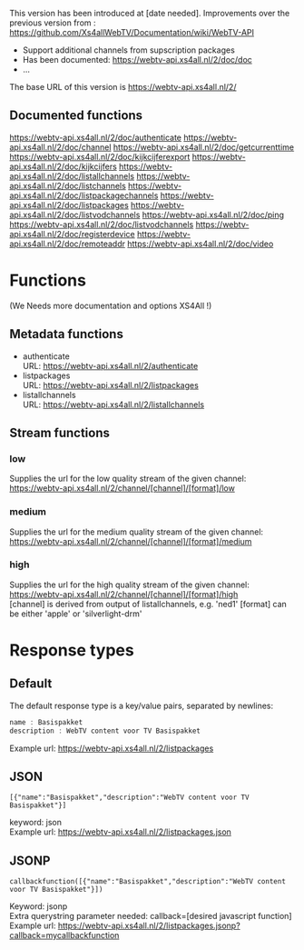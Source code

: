 This version has been introduced at [date needed].
Improvements over the previous version from : https://github.com/Xs4allWebTV/Documentation/wiki/WebTV-API

* Support additional channels from supscription packages
* Has been documented: https://webtv-api.xs4all.nl/2/doc/doc
* ...

The base URL of this version is https://webtv-api.xs4all.nl/2/
## Documented functions

https://webtv-api.xs4all.nl/2/doc/authenticate
https://webtv-api.xs4all.nl/2/doc/channel
https://webtv-api.xs4all.nl/2/doc/getcurrenttime
https://webtv-api.xs4all.nl/2/doc/kijkcijferexport
https://webtv-api.xs4all.nl/2/doc/kijkcijfers
https://webtv-api.xs4all.nl/2/doc/listallchannels
https://webtv-api.xs4all.nl/2/doc/listchannels
https://webtv-api.xs4all.nl/2/doc/listpackagechannels
https://webtv-api.xs4all.nl/2/doc/listpackages
https://webtv-api.xs4all.nl/2/doc/listvodchannels
https://webtv-api.xs4all.nl/2/doc/ping
https://webtv-api.xs4all.nl/2/doc/listvodchannels
https://webtv-api.xs4all.nl/2/doc/registerdevice
https://webtv-api.xs4all.nl/2/doc/remoteaddr
https://webtv-api.xs4all.nl/2/doc/video

# Functions
(We Needs more documentation and options XS4All !) 
## Metadata functions
* authenticate    
URL: https://webtv-api.xs4all.nl/2/authenticate
* listpackages   
URL: https://webtv-api.xs4all.nl/2/listpackages
* listallchannels   
URL: https://webtv-api.xs4all.nl/2/listallchannels

## Stream functions
### low
Supplies the url for the low quality stream of the given channel:    
https://webtv-api.xs4all.nl/2/channel/[channel]/[format]/low
### medium

Supplies the url for the medium quality stream of the given channel:    
https://webtv-api.xs4all.nl/2/channel/[channel]/[format]/medium
### high

Supplies the url for the high quality stream of the given channel:    
https://webtv-api.xs4all.nl/2/channel/[channel]/[format]/high   
[channel] is derived from output of listallchannels, e.g. 'ned1'
[format] can be either 'apple' or 'silverlight-drm'


# Response types

## Default

The default response type is a key/value pairs, separated by newlines:

```javascript
name : Basispakket
description : WebTV content voor TV Basispakket
```
Example url: https://webtv-api.xs4all.nl/2/listpackages

## JSON

```
[{"name":"Basispakket","description":"WebTV content voor TV Basispakket"}]
```

keyword: json   
Example url: https://webtv-api.xs4all.nl/2/listpackages.json

## JSONP

```
callbackfunction([{"name":"Basispakket","description":"WebTV content voor TV Basispakket"}])
```

Keyword: jsonp   
Extra querystring parameter needed: callback=[desired javascript function]   
Example url: https://webtv-api.xs4all.nl/2/listpackages.jsonp?callback=mycallbackfunction


